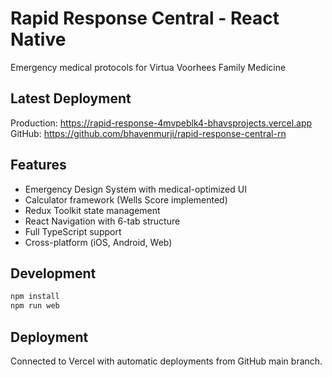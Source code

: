 # Rapid Response Central - React Native

Emergency medical protocols for Virtua Voorhees Family Medicine

## Latest Deployment
Production: https://rapid-response-4mvpeblk4-bhavsprojects.vercel.app
GitHub: https://github.com/bhavenmurji/rapid-response-central-rn

## Features
- Emergency Design System with medical-optimized UI
- Calculator framework (Wells Score implemented)
- Redux Toolkit state management
- React Navigation with 6-tab structure
- Full TypeScript support
- Cross-platform (iOS, Android, Web)

## Development
```bash
npm install
npm run web
```

## Deployment
Connected to Vercel with automatic deployments from GitHub main branch.


